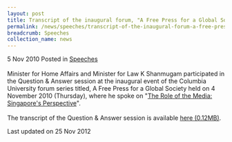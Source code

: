 ```yaml
---
layout: post
title: Transcript of the inaugural forum, "A Free Press for a Global Society" at Columbia University - Question & Answer session
permalink: /news/speeches/transcript-of-the-inaugural-forum-a-free-press-for-a-global-society-at-columbia-university
breadcrumb: Speeches
collection_name: news
---
```



5 Nov 2010 Posted in [Speeches](/news/speeches)
<br>      
Minister for Home Affairs and Minister for Law K Shanmugam participated in the Question & Answer session at the inaugural event of the Columbia University forum series titled, A Free Press for a Global Society held on 4 November 2010 (Thursday), where he spoke on "[The Role of the Media: Singapore's Perspective](/news/speeches/speech-by-minister-for-home-affairs-and-minister-for-law-k-shanmugam-at-the-inaugural-forum-a)". 
<br>  
The transcript of the Question & Answer session is available [here (0.12MB)](/files/news/speeches/2010/11/linkclick3b38.pdf).

<p class="right-side-updated">Last updated on 25 Nov 2012</p>
